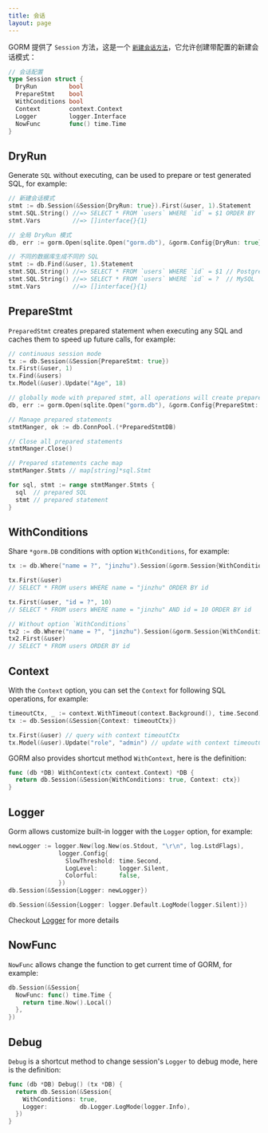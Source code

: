 ```yaml
---
title: 会话
layout: page
---
```


GORM 提供了 `Session` 方法，这是一个 [`新建会话方法`](method_chaining.html)，它允许创建带配置的新建会话模式：

```go
// 会话配置
type Session struct {
  DryRun         bool
  PrepareStmt    bool
  WithConditions bool
  Context        context.Context
  Logger         logger.Interface
  NowFunc        func() time.Time
}
```

## DryRun

Generate `SQL` without executing, can be used to prepare or test generated SQL, for example:

```go
// 新建会话模式
stmt := db.Session(&Session{DryRun: true}).First(&user, 1).Statement
stmt.SQL.String() //=> SELECT * FROM `users` WHERE `id` = $1 ORDER BY `id`
stmt.Vars         //=> []interface{}{1}

// 全局 DryRun 模式
db, err := gorm.Open(sqlite.Open("gorm.db"), &gorm.Config{DryRun: true})

// 不同的数据库生成不同的 SQL
stmt := db.Find(&user, 1).Statement
stmt.SQL.String() //=> SELECT * FROM `users` WHERE `id` = $1 // PostgreSQL
stmt.SQL.String() //=> SELECT * FROM `users` WHERE `id` = ?  // MySQL
stmt.Vars         //=> []interface{}{1}
```

## PrepareStmt

`PreparedStmt` creates prepared statement when executing any SQL and caches them to speed up future calls, for example:

```go
// continuous session mode
tx := db.Session(&Session{PrepareStmt: true})
tx.First(&user, 1)
tx.Find(&users)
tx.Model(&user).Update("Age", 18)

// globally mode with prepared stmt, all operations will create prepared stmt and cache them to speed up
db, err := gorm.Open(sqlite.Open("gorm.db"), &gorm.Config{PrepareStmt: true})

// Manage prepared statements
stmtManger, ok := db.ConnPool.(*PreparedStmtDB)

// Close all prepared statements
stmtManger.Close()

// Prepared statements cache map
stmtManger.Stmts // map[string]*sql.Stmt

for sql, stmt := range stmtManger.Stmts {
  sql  // prepared SQL
  stmt // prepared statement
}
```

## WithConditions

Share `*gorm.DB` conditions with option `WithConditions`, for example:

```go
tx := db.Where("name = ?", "jinzhu").Session(&gorm.Session{WithConditions: true})

tx.First(&user)
// SELECT * FROM users WHERE name = "jinzhu" ORDER BY id

tx.First(&user, "id = ?", 10)
// SELECT * FROM users WHERE name = "jinzhu" AND id = 10 ORDER BY id

// Without option `WithConditions`
tx2 := db.Where("name = ?", "jinzhu").Session(&gorm.Session{WithConditions: false})
tx2.First(&user)
// SELECT * FROM users ORDER BY id
```

## Context

With the `Context` option, you can set the `Context` for following SQL operations, for example:

```go
timeoutCtx, _ := context.WithTimeout(context.Background(), time.Second)
tx := db.Session(&Session{Context: timeoutCtx})

tx.First(&user) // query with context timeoutCtx
tx.Model(&user).Update("role", "admin") // update with context timeoutCtx
```

GORM also provides shortcut method `WithContext`,  here is the definition:

```go
func (db *DB) WithContext(ctx context.Context) *DB {
  return db.Session(&Session{WithConditions: true, Context: ctx})
}
```

## Logger

Gorm allows customize built-in logger with the `Logger` option, for example:

```go
newLogger := logger.New(log.New(os.Stdout, "\r\n", log.LstdFlags),
              logger.Config{
                SlowThreshold: time.Second,
                LogLevel:      logger.Silent,
                Colorful:      false,
              })
db.Session(&Session{Logger: newLogger})

db.Session(&Session{Logger: logger.Default.LogMode(logger.Silent)})
```

Checkout [Logger](logger.html) for more details

## NowFunc

`NowFunc` allows change the function to get current time of GORM, for example:

```go
db.Session(&Session{
  NowFunc: func() time.Time {
    return time.Now().Local()
  },
})
```

## Debug

`Debug` is a shortcut method to change session's `Logger` to debug mode,  here is the definition:

```go
func (db *DB) Debug() (tx *DB) {
  return db.Session(&Session{
    WithConditions: true,
    Logger:         db.Logger.LogMode(logger.Info),
  })
}
```
